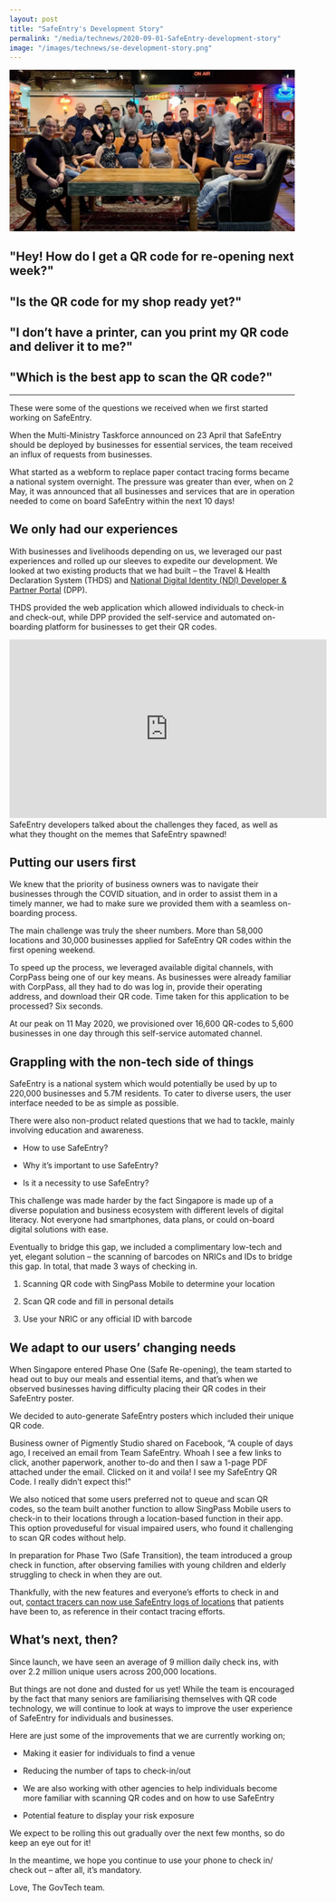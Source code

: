 ```yaml
---
layout: post
title: "SafeEntry's Development Story"
permalink: "/media/technews/2020-09-01-SafeEntry-development-story"
image: "/images/technews/se-development-story.png"
---
```


![The Team Behind Trace Together](/images/technews/se-development-story.png)

## "Hey! How do I get a QR code for re-opening next week?"

## "Is the QR code for my shop ready yet?"

## "I don’t have a printer, can you print my QR code and deliver it to me?"

## "Which is the best app to scan the QR code?"

---
These were some of the questions we received when we first started working on SafeEntry. 

When the Multi-Ministry Taskforce announced on 23 April that SafeEntry should be deployed by businesses for essential services, the team received an influx of requests from businesses. 

What started as a webform to replace paper contact tracing forms became a national system overnight. The pressure was greater than ever, when on 2 May, it was announced that all businesses and services that are in operation needed to come on board SafeEntry within the next 10 days! 

## We only had our experiences

With businesses and livelihoods depending on us, we leveraged our past experiences and rolled up our sleeves to expedite our development.
We looked at two existing products that we had built – the Travel & Health Declaration System (THDS) and [National Digital Identity (NDI) Developer & Partner Portal](www.ndi-api.gov.sg) (DPP).

THDS provided the web application which allowed individuals to check-in and check-out, while DPP provided the self-service and automated on-boarding platform for businesses to get their QR codes.

<iframe width="560" height="315" src="https://www.youtube.com/embed/Xk994lH-8Dg" frameborder="0" allow="accelerometer; autoplay; encrypted-media; gyroscope; picture-in-picture" allowfullscreen></iframe>
SafeEntry developers talked about the challenges they faced, as well as what they thought on the memes that SafeEntry spawned!

## Putting our users first 

We knew that the priority of business owners was to navigate their businesses through the COVID situation, and in order to assist them in a timely manner, we had to make sure we provided them with a seamless on-boarding process. 

The main challenge was truly the sheer numbers.  More than 58,000 locations and 30,000 businesses applied for SafeEntry QR codes within the first opening weekend.

To speed up the process, we leveraged available digital channels, with CorpPass being one of our key means. As businesses were already familiar with CorpPass, all they had to do was log in, provide their operating address, and download their QR code. Time taken for this application to be processed? Six seconds. 

At our peak on 11 May 2020, we provisioned over 16,600 QR-codes to 5,600 businesses in one day through this self-service automated channel.

## Grappling with the non-tech side of things ##

SafeEntry is a national system which would potentially be used by up to 220,000 businesses and 5.7M residents. To cater to diverse users, the user interface needed to be as simple as possible.

There were also non-product related questions that we had to tackle, mainly involving education and awareness. 

- How to use SafeEntry? 

- Why it’s important to use SafeEntry?

- Is it a necessity to use SafeEntry?

This challenge was made harder by the fact Singapore is made up of a diverse population and business ecosystem with different levels of digital literacy. Not everyone had smartphones, data plans, or could on-board digital solutions with ease. 

Eventually to bridge this gap, we included a complimentary low-tech and yet, elegant solution – the scanning of barcodes on NRICs and IDs to bridge this gap. In total, that made  3 ways of checking in. 

1) Scanning QR code with SingPass Mobile to determine your location

2) Scan QR code and fill in personal details

3) Use your NRIC or any official ID with barcode

## We adapt to our users’ changing needs 

When Singapore entered Phase One (Safe Re-opening), the team started to head out to buy our meals and essential items, and that’s when we observed businesses having difficulty placing their QR codes in their SafeEntry poster. 

We decided to auto-generate SafeEntry posters which included their unique QR code. 

Business owner of Pigmently Studio shared on Facebook, “A couple of days ago, I received an email from Team SafeEntry. Whoah I see a few links to click, another paperwork, another to-do and then I saw a 1-page PDF attached under the email. Clicked on it and voila! I see my SafeEntry QR Code. I really didn’t expect this!” 

We also noticed that some users preferred not to queue and scan QR codes, so the team built another function to allow SingPass Mobile users to check-in to their locations through a location-based function in their app. This option proveduseful for visual impaired users, who found it challenging to scan QR codes without help. 

In preparation for Phase Two (Safe Transition), the team introduced a group check in function, after observing families with young children and elderly struggling to check in when they are out. <insert group check in link> 

Thankfully, with the new features and everyone’s efforts to check in and out, [contact tracers can now use SafeEntry logs of locations](https://www.straitstimes.com/singapore/digital-tools-help-speed-up-contact-tracing-efforts-to-ring-fence-cases) that patients have been to, as reference in their contact tracing efforts. 

## What’s next, then? 

Since launch, we have seen an average of 9 million daily check ins, with over 2.2 million unique users across 200,000 locations.  

But things are not done and dusted for us yet! While the team is encouraged by the fact that many seniors are familiarising themselves with QR code technology, we will continue to look at ways to improve the user experience of SafeEntry for individuals and businesses. 

Here are just some of the improvements that we are currently working on;

-  Making it easier for individuals to find a venue

- Reducing the number of taps to check-in/out

- We are also working with other agencies to help individuals become more familiar with scanning QR codes and on how to use SafeEntry

- Potential feature to display your risk exposure

We expect to be rolling this out gradually over the next few months, so do keep an eye out for it! 

In the meantime, we hope you continue to use your phone to check in/ check out  – after all, it’s mandatory. 


Love, 
The GovTech team. 
 

